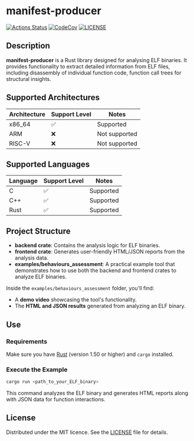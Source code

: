 # manifest-producer

[![Actions Status][actions badge]][actions]
[![CodeCov][codecov badge]][codecov]
[![LICENSE][license badge]][license]

## Description
**manifest-producer** is a Rust library designed for analysing ELF binaries. It provides functionality to extract detailed information from ELF files, including disassembly of individual function code, function call trees for structural insights. 

## Supported Architectures
| Architecture | Support Level | Notes           |
| ------------ | ------------- | --------------- |
| x86_64       | ✅            | Supported       |
| ARM          | ❌            | Not supported   |
| RISC-V       | ❌            | Not supported   |

## Supported Languages

| Language | Support Level | Notes   |
| -------- | ------------- |-------- |
| C        | ✅            | Supported |
| C++      | ✅            | Supported |
| Rust     | ✅            | Supported |

## Project Structure

- **backend crate**: Contains the analysis logic for ELF binaries.
- **frontend crate**: Generates user-friendly HTML/JSON reports from the analysis data.
- **examples/behaviours_assessment**: A practical example tool that demonstrates how to use both the backend and frontend crates to analyze ELF binaries.

Inside the `examples/behaviours_assessment` folder, you'll find:
- A **demo video** showcasing the tool's functionality.
- The **HTML and JSON results** generated from analyzing an ELF binary.

## Use

### Requirements
Make sure you have [Rust](https://www.rust-lang.org/tools/install) (version 1.50 or higher) and `cargo` installed.

### Execute the Example
```bash
cargo run <path_to_your_ELF_binary>
```
This command analyzes the ELF binary and generates HTML reports along with JSON data for function interactions.

## License
Distributed under the MIT licence. See the [LICENSE](LICENSE-MIT) file for details.

<!-- Links -->
[actions]: https://github.com/SoftengPoliTo/manifest-producer/actions
[codecov]: https://app.codecov.io/gh/SoftengPoliTo/manifest-producer
[license]: LICENSE-MIT

<!-- Badges -->
[actions badge]: https://github.com/SoftengPoliTo/manifest-producer/workflows/manifest-producer/badge.svg
[codecov badge]: https://codecov.io/gh/SoftengPoliTo/manifest-producer/branch/main/graph/badge.svg
[license badge]: https://img.shields.io/badge/license-MIT-blue.svg
